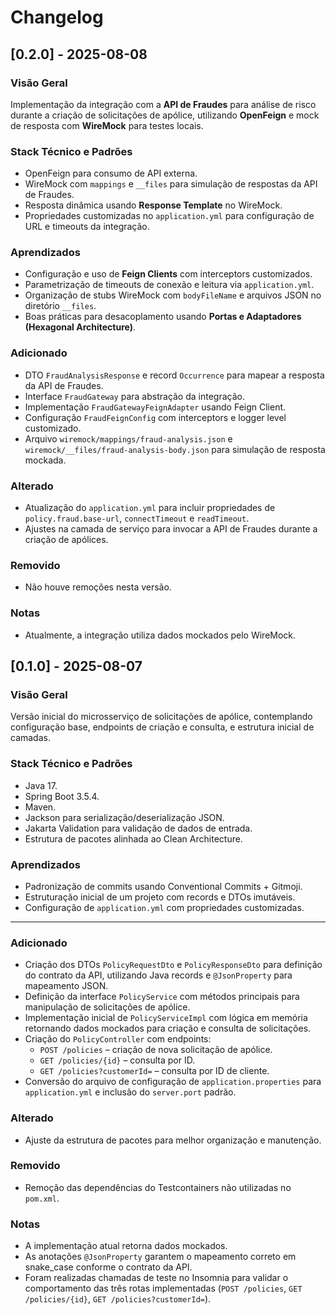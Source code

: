 # Changelog

## [0.2.0] - 2025-08-08
### Visão Geral
Implementação da integração com a **API de Fraudes** para análise de risco durante a criação de solicitações de apólice, utilizando **OpenFeign** e mock de resposta com **WireMock** para testes locais.

### Stack Técnico e Padrões
- OpenFeign para consumo de API externa.
- WireMock com `mappings` e `__files` para simulação de respostas da API de Fraudes.
- Resposta dinâmica usando **Response Template** no WireMock.
- Propriedades customizadas no `application.yml` para configuração de URL e timeouts da integração.

### Aprendizados
- Configuração e uso de **Feign Clients** com interceptors customizados.
- Parametrização de timeouts de conexão e leitura via `application.yml`.
- Organização de stubs WireMock com `bodyFileName` e arquivos JSON no diretório `__files`.
- Boas práticas para desacoplamento usando **Portas e Adaptadores (Hexagonal Architecture)**.

### Adicionado
- DTO `FraudAnalysisResponse` e record `Occurrence` para mapear a resposta da API de Fraudes.
- Interface `FraudGateway` para abstração da integração.
- Implementação `FraudGatewayFeignAdapter` usando Feign Client.
- Configuração `FraudFeignConfig` com interceptors e logger level customizado.
- Arquivo `wiremock/mappings/fraud-analysis.json` e `wiremock/__files/fraud-analysis-body.json` para simulação de resposta mockada.

### Alterado
- Atualização do `application.yml` para incluir propriedades de `policy.fraud.base-url`, `connectTimeout` e `readTimeout`.
- Ajustes na camada de serviço para invocar a API de Fraudes durante a criação de apólices.

### Removido
- Não houve remoções nesta versão.

### Notas
- Atualmente, a integração utiliza dados mockados pelo WireMock.

## [0.1.0] - 2025-08-07
### Visão Geral
Versão inicial do microsserviço de solicitações de apólice, contemplando configuração base, endpoints de criação e consulta, e estrutura inicial de camadas.

### Stack Técnico e Padrões
- Java 17.
- Spring Boot 3.5.4.
- Maven.
- Jackson para serialização/deserialização JSON.
- Jakarta Validation para validação de dados de entrada.
- Estrutura de pacotes alinhada ao Clean Architecture.

### Aprendizados
- Padronização de commits usando Conventional Commits + Gitmoji.
- Estruturação inicial de um projeto com records e DTOs imutáveis.
- Configuração de `application.yml` com propriedades customizadas.

---

### Adicionado
- Criação dos DTOs `PolicyRequestDto` e `PolicyResponseDto` para definição do contrato da API, utilizando Java records e `@JsonProperty` para mapeamento JSON.
- Definição da interface `PolicyService` com métodos principais para manipulação de solicitações de apólice.
- Implementação inicial de `PolicyServiceImpl` com lógica em memória retornando dados mockados para criação e consulta de solicitações.
- Criação do `PolicyController` com endpoints:
    - `POST /policies` – criação de nova solicitação de apólice.
    - `GET /policies/{id}` – consulta por ID.
    - `GET /policies?customerId=` – consulta por ID de cliente.
- Conversão do arquivo de configuração de `application.properties` para `application.yml` e inclusão do `server.port` padrão.

### Alterado
- Ajuste da estrutura de pacotes para melhor organização e manutenção.

### Removido
- Remoção das dependências do Testcontainers não utilizadas no `pom.xml`.

### Notas
- A implementação atual retorna dados mockados.
- As anotações `@JsonProperty` garantem o mapeamento correto em snake_case conforme o contrato da API.
- Foram realizadas chamadas de teste no Insomnia para validar o comportamento das três rotas implementadas (`POST /policies`, `GET /policies/{id}`, `GET /policies?customerId=`).

